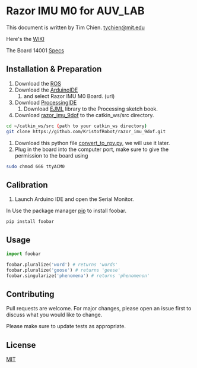 # Razor IMU M0 for AUV_LAB

This document is written by Tim Chien. tychien@mit.edu

Here's the [WIKI](http://wiki.ros.org/razor_imu_9dof)

The Board 14001 [Specs](https://www.sparkfun.com/products/14001) 

## Installation & Preparation

1.  Download the [ROS](http://wiki.ros.org/melodic/Installation/Ubuntu)
1.  Download the [ArduinoIDE](https://www.arduino.cc/en/guide/linux#toc2)
    1.  and select Razor IMU M0 Board. (url) 
1.  Download [ProcessingIDE](https://processing.org/download/)
    1. Download [EJML](url) library to the Processing sketch book.
1.  Download [razor_imu_9dof](https://github.com/KristofRobot/razor_imu_9dof) to the catkin_ws/src directory. 
```bash 
cd ~/catkin_ws/src (path to your catkin_ws directory)
git clone https://github.com/KristofRobot/razor_imu_9dof.git 
```
1.  Download this python file [convert_to_rpy.py](https://github.com/tychien/mitseagrantauv), we will use it later. 
1.  Plug in the board into the computer port, make sure to give the permission to the board using
```bash 
sudo chmod 666 ttyACM0 
```
## Calibration

1. Launch Arduino IDE and open the Serial Monitor.



In 
Use the package manager [pip](https://pip.pypa.io/en/stable/) to install foobar.

```bash
pip install foobar
```

## Usage

```python
import foobar

foobar.pluralize('word') # returns 'words'
foobar.pluralize('goose') # returns 'geese'
foobar.singularize('phenomena') # returns 'phenomenon'
```

## Contributing
Pull requests are welcome. For major changes, please open an issue first to discuss what you would like to change.

Please make sure to update tests as appropriate.

## License
[MIT](https://choosealicense.com/licenses/mit/)
